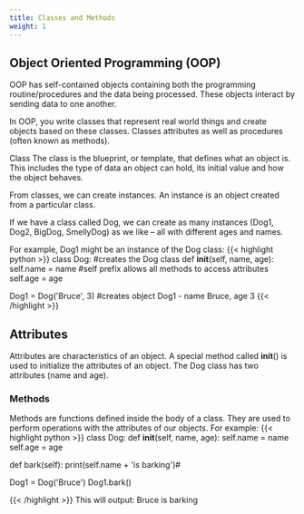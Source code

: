 ```yaml
---
title: Classes and Methods
weight: 1
---
```


## Object Oriented Programming (OOP)
OOP has self-contained objects containing both the programming routine/procedures and the data being processed. These objects interact by sending data to one another.

In OOP, you write classes that represent real world things and create objects based on these classes. Classes attributes as well as procedures (often known as methods).

Class
The class is the blueprint, or template, that defines what an object is. This includes the type of data an object can hold, its initial value and how the object behaves.

From classes, we can create instances. An instance is an object created from a particular class.

If we have a class called Dog, we can create as many instances (Dog1, Dog2, BigDog, SmellyDog) as we like – all with different ages and names.

For example, Dog1 might be an instance of the Dog class:
{{< highlight python  >}}
class Dog:  #creates the Dog class
 def __init__(self, name, age): 
  self.name = name  #self prefix allows all methods to access attributes
  self.age = age

Dog1 = Dog('Bruce', 3)  #creates object Dog1 - name Bruce, age 3
{{< /highlight >}}

## Attributes
Attributes are characteristics of an object. A special method called __init__() is used to initialize the attributes of an object. The Dog class has two attributes (name and age).

### Methods
Methods are functions defined inside the body of a class. They are used to perform operations with the attributes of our objects. For example:
{{< highlight python  >}}
class Dog:
 def __init__(self, name, age):
  self.name = name
  self.age = age

 def bark(self):
   print(self.name + 'is barking')#

Dog1 = Dog('Bruce')
Dog1.bark()

{{< /highlight >}}
This will output: Bruce is barking

